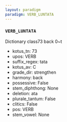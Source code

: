 ```yaml
---
layout: paradigm
paradigm: VERB_LUNTATA
---
```

### ` VERB_LUNTATA `

Dictionary class73 back 0~t
* kotus_tn: 73
* upos: VERB
* suffix_regex: tata
* kotus_av: C
* grade_dir: strengthen
* harmony: back
* possessive: False
* stem_diphthong: None
* deletion: ata
* plurale_tantum: False
* clitics: False
* pos: VERB
* stem_vowel: None
